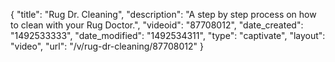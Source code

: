 {
    "title": "Rug Dr. Cleaning",
    "description": "A step by step process on how to clean with your Rug Doctor.",
    "videoid": "87708012",
    "date_created": "1492533333",
    "date_modified": "1492534311",
    "type": "captivate",
    "layout": "video",
    "url": "\/v\/rug-dr-cleaning\/87708012"
}